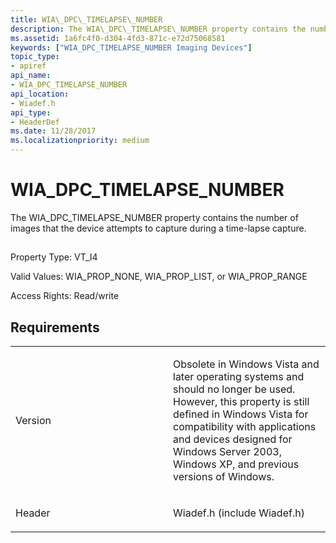 ```yaml
---
title: WIA\_DPC\_TIMELAPSE\_NUMBER
description: The WIA\_DPC\_TIMELAPSE\_NUMBER property contains the number of images that the device attempts to capture during a time-lapse capture.
ms.assetid: 1a6fc4f0-d304-4fd3-871c-e72d75068581
keywords: ["WIA_DPC_TIMELAPSE_NUMBER Imaging Devices"]
topic_type:
- apiref
api_name:
- WIA_DPC_TIMELAPSE_NUMBER
api_location:
- Wiadef.h
api_type:
- HeaderDef
ms.date: 11/28/2017
ms.localizationpriority: medium
---
```


# WIA\_DPC\_TIMELAPSE\_NUMBER


The WIA\_DPC\_TIMELAPSE\_NUMBER property contains the number of images that the device attempts to capture during a time-lapse capture.

## <span id="ddk_wia_dpc_timelapse_number_si"></span><span id="DDK_WIA_DPC_TIMELAPSE_NUMBER_SI"></span>


Property Type: VT\_I4

Valid Values: WIA\_PROP\_NONE, WIA\_PROP\_LIST, or WIA\_PROP\_RANGE

Access Rights: Read/write

Requirements
------------

<table>
<colgroup>
<col width="50%" />
<col width="50%" />
</colgroup>
<tbody>
<tr class="odd">
<td><p>Version</p></td>
<td><p>Obsolete in Windows Vista and later operating systems and should no longer be used. However, this property is still defined in Windows Vista for compatibility with applications and devices designed for Windows Server 2003, Windows XP, and previous versions of Windows.</p></td>
</tr>
<tr class="even">
<td><p>Header</p></td>
<td>Wiadef.h (include Wiadef.h)</td>
</tr>
</tbody>
</table>

 

 





